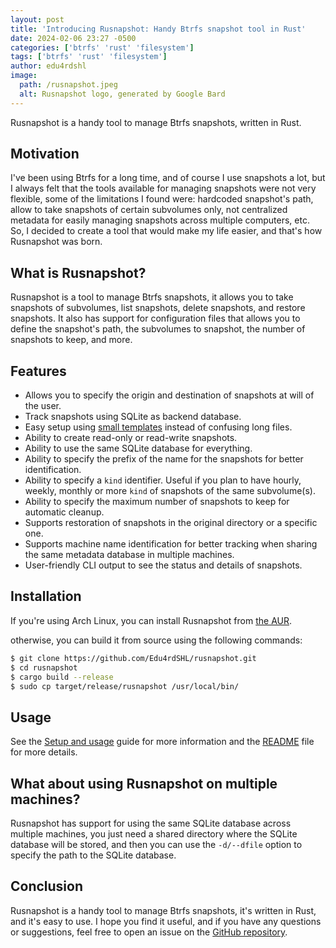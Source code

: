 ```yaml
---
layout: post
title: 'Introducing Rusnapshot: Handy Btrfs snapshot tool in Rust'
date: 2024-02-06 23:27 -0500
categories: ['btrfs' 'rust' 'filesystem']
tags: ['btrfs' 'rust' 'filesystem']
author: edu4rdshl
image:
  path: /rusnapshot.jpeg
  alt: Rusnapshot logo, generated by Google Bard
---
```


Rusnapshot is a handy tool to manage Btrfs snapshots, written in Rust.

## Motivation

I've been using Btrfs for a long time, and of course I use snapshots a lot, but I always felt that the tools available for managing snapshots were not very flexible, some of the limitations I found were: hardcoded snapshot's path, allow to take snapshots of certain subvolumes only, not centralized metadata for easily managing snapshots across multiple computers, etc. So, I decided to create a tool that would make my life easier, and that's how Rusnapshot was born.

## What is Rusnapshot?

Rusnapshot is a tool to manage Btrfs snapshots, it allows you to take snapshots of subvolumes, list snapshots, delete snapshots, and restore snapshots. It also has support for configuration files that allows you to define the snapshot's path, the subvolumes to snapshot, the number of snapshots to keep, and more.

## Features

- Allows you to specify the origin and destination of snapshots at will of the user.
- Track snapshots using SQLite as backend database.
- Easy setup using [small templates](https://github.com/Edu4rdSHL/rusnapshot/tree/master/examples/config-templates) instead of confusing long files.
- Ability to create read-only or read-write snapshots.
- Ability to use the same SQLite database for everything.
- Ability to specify the prefix of the name for the snapshots for better identification.
- Ability to specify a `kind` identifier. Useful if you plan to have hourly, weekly, monthly or more `kind` of snapshots of the same subvolume(s).
- Ability to specify the maximum number of snapshots to keep for automatic cleanup.
- Supports restoration of snapshots in the original directory or a specific one.
- Supports machine name identification for better tracking when sharing the same metadata database in multiple machines.
- User-friendly CLI output to see the status and details of snapshots.

## Installation

If you're using Arch Linux, you can install Rusnapshot from [the AUR](https://aur.archlinux.org/packages/rusnapshot-git/).

otherwise, you can build it from source using the following commands:

```bash
$ git clone https://github.com/Edu4rdSHL/rusnapshot.git
$ cd rusnapshot
$ cargo build --release
$ sudo cp target/release/rusnapshot /usr/local/bin/
```

## Usage

See the [Setup and usage](https://github.com/Edu4rdSHL/rusnapshot/blob/master/docs/SETUP_AND_USAGE.md) guide for more information and the [README](https://github.com/Edu4rdSHL/rusnapshot/blob/master/README.md) file for more details.

## What about using Rusnapshot on multiple machines?

Rusnapshot has support for using the same SQLite database across multiple machines, you just need a shared directory where the SQLite database will be stored, and then you can use the `-d/--dfile` option to specify the path to the SQLite database.

## Conclusion

Rusnapshot is a handy tool to manage Btrfs snapshots, it's written in Rust, and it's easy to use. I hope you find it useful, and if you have any questions or suggestions, feel free to open an issue on the [GitHub repository](https://github.com/Edu4rdSHL/rusnapshot/issues).